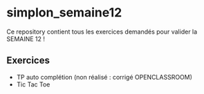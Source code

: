 # simplon_semaine12

Ce repository contient tous les exercices demandés pour valider la SEMAINE 12 !

## Exercices

- TP auto complétion (non réalisé : corrigé OPENCLASSROOM)
- Tic Tac Toe